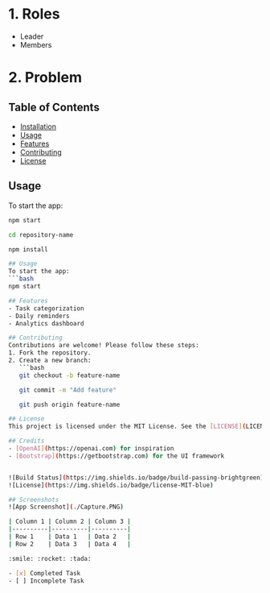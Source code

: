 # 1. Roles
* Leader
* Members 
# 2. Problem

## Table of Contents
- [Installation](#installation)
- [Usage](#usage)
- [Features](#features)
- [Contributing](#contributing)
- [License](#license)

## Usage
To start the app:
```bash
npm start

cd repository-name

npm install

## Usage
To start the app:
```bash
npm start

## Features
- Task categorization
- Daily reminders
- Analytics dashboard

## Contributing
Contributions are welcome! Please follow these steps:
1. Fork the repository.
2. Create a new branch:
   ```bash
   git checkout -b feature-name

   git commit -m "Add feature"

   git push origin feature-name

## License
This project is licensed under the MIT License. See the [LICENSE](LICENSE) file for details.

## Credits
- [OpenAI](https://openai.com) for inspiration
- [Bootstrap](https://getbootstrap.com) for the UI framework


![Build Status](https://img.shields.io/badge/build-passing-brightgreen)
![License](https://img.shields.io/badge/license-MIT-blue)

## Screenshots
![App Screenshot](./Capture.PNG)

| Column 1 | Column 2 | Column 3 |
|----------|----------|----------|
| Row 1    | Data 1   | Data 2   |
| Row 2    | Data 3   | Data 4   |

:smile: :rocket: :tada:

- [x] Completed Task
- [ ] Incomplete Task
